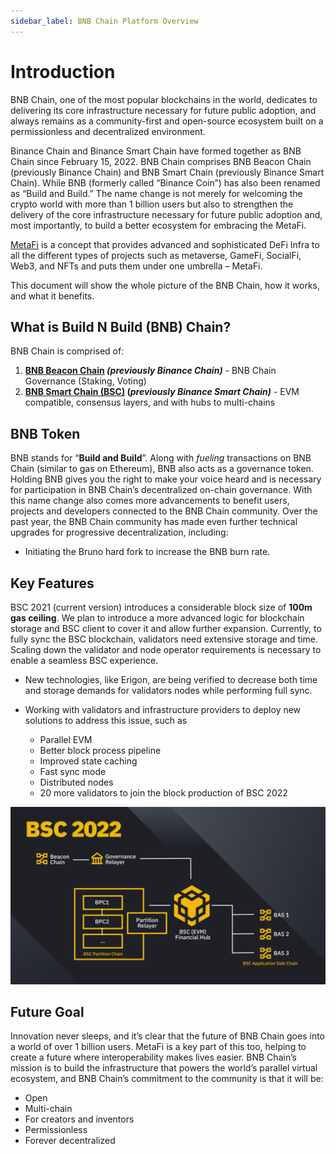 ```yaml
---
sidebar_label: BNB Chain Platform Overview
---
```


# Introduction 
BNB Chain, one of the most popular blockchains in the world, dedicates to delivering its core infrastructure necessary for future public adoption, and always remains as a community-first and open-source ecosystem built on a permissionless and decentralized environment.

Binance Chain and Binance Smart Chain have formed together as BNB Chain since February 15, 2022. BNB Chain comprises BNB Beacon Chain (previously Binance Chain) and BNB Smart Chain (previously Binance Smart Chain). While BNB (formerly called “Binance Coin”) has also been renamed as “Build and Build.” The name change is not merely for welcoming the crypto world with more than 1 billion users but also to strengthen the delivery of the core infrastructure necessary for future public adoption and, most importantly, to build a better ecosystem for embracing the MetaFi. 

[MetaFi](https://www.bnbchain.world/en/blog/metafi-when-defi-meets-meta/) is a concept that provides advanced and sophisticated DeFi Infra to all the different types of projects such as metaverse, GameFi, SocialFi, Web3, and NFTs and puts them under one umbrella – MetaFi.

This document will show the whole picture of the BNB Chain, how it works, and what it benefits.

## What is Build N Build (BNB) Chain?
BNB Chain is comprised of:
1. **[BNB Beacon Chain](learn/beaconIntro.md) _(previously Binance Chain)_** - BNB Chain Governance (Staking, Voting)
2. **[BNB Smart Chain (BSC)](learn/intro.md) (_previously Binance Smart Chain)_** - EVM compatible, consensus layers, and with hubs to multi-chains

## BNB Token
BNB stands for “**Build and Build**”. Along with _fueling_ transactions on BNB Chain (similar to gas on Ethereum), BNB also acts as a governance token. Holding BNB gives you the right to make your voice heard and is necessary for participation in BNB Chain’s decentralized on-chain governance. With this name change also comes more advancements to benefit users, projects and developers connected to the BNB Chain community. Over the past year, the BNB Chain community has made even further technical upgrades for progressive decentralization, including:
- Initiating the Bruno hard fork to increase the BNB burn rate.

## Key Features
BSC 2021 (current version) introduces a considerable block size of **__100m gas ceiling__**. We plan to introduce a more advanced logic for blockchain storage and BSC client to cover it and allow further expansion.  Currently, to fully sync the BSC blockchain, validators need extensive storage and time. Scaling down the validator and node operator requirements is necessary to enable a seamless BSC experience.

- New technologies, like Erigon, are being verified to decrease both time and storage demands for validators nodes while performing full sync. 
  
- Working with validators and infrastructure providers to deploy new solutions to address this issue, such as  
  - Parallel EVM
  - Better block process pipeline
  - Improved state caching
  - Fast sync mode
  - Distributed nodes 
  - 20 more validators to join the block production of BSC 2022

![BSC 2022](../static/img/assets/bsc2022.jpg)

## Future Goal 
Innovation never sleeps, and it’s clear that the future of BNB Chain goes into a world of over 1 billion users. MetaFi is a key part of this too, helping to create a future where interoperability makes lives easier. BNB Chain’s mission is to build the infrastructure that powers the world’s parallel virtual ecosystem, and BNB Chain’s commitment to the community is that it will be: 
- Open
- Multi-chain
- For creators and inventors
- Permissionless
- Forever decentralized
